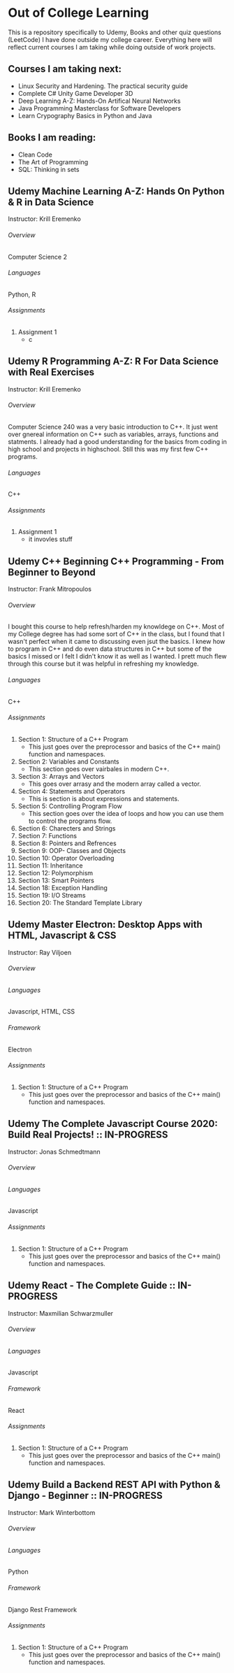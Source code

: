 # Out of College Learning
This is a repository specifically to Udemy, Books and other quiz questions (LeetCode) I have done outside my college career. Everything here will reflect current courses I am taking while doing outside of work projects.

## Courses I am taking next:
- Linux Security and Hardening. The practical security guide
- Complete C# Unity Game Developer 3D
- Deep Learning A-Z: Hands-On Artifical Neural Networks
- Java Programming Masterclass for Software Developers
- Learn Crypography Basics in Python and Java
## Books I am reading:
- Clean Code
- The Art of Programming
- SQL: Thinking in sets

## Udemy Machine Learning A-Z: Hands On Python & R in Data Science
Instructor: Krill Eremenko
###### Overview
Computer Science 2

###### Languages
Python, R

###### Assignments
1. Assignment 1
    - c

## Udemy R Programming A-Z: R For Data Science with Real Exercises
Instructor: Krill Eremenko
###### Overview
Computer Science 240 was a very basic introduction to C++. It just went over gnereal information on C++ such as variables, arrays, functions and statments. I already had a good understanding for the basics from coding in high school and projects in highschool. Still this was my first few C++ programs.

###### Languages
C++

###### Assignments
1. Assignment 1
    - it invovles stuff
    
## Udemy C++ Beginning C++ Programming - From Beginner to Beyond
Instructor: Frank Mitropoulos
###### Overview
I bought this course to help refresh/harden my knowldege on C++. Most of my College degree has had some sort of C++ in the class, but I found that I wasn't perfect when it came to discussing even jsut the basics. I knew how to program in C++ and do even data structures in C++ but some of the basics I missed or I felt I didn't know it as well as I wanted. I prett much flew through this course but it was helpful in refreshing my knowledge.

###### Languages
C++

###### Assignments
1. Section 1: Structure of a C++ Program
    - This just goes over the preprocessor and basics of the C++ main() function and namespaces.
2. Section 2: Variables and Constants
    - This section goes over vairbales in modern C++.
3. Section 3: Arrays and Vectors
    - This goes over arrasy and the modern array called a vector.
4. Section 4: Statements and Operators
    - This is section is about expressions and statements.
5. Section 5: Controlling Program Flow
    - This section goes over the idea of loops and how you can use them to control the programs flow.
6. Section 6: Charecters and Strings
7. Section 7: Functions
8. Section 8: Pointers and Refrences
9. Section 9: OOP- Classes and Objects
10. Section 10: Operator Overloading
11. Section 11: Inheritance
12. Section 12: Polymorphism
13. Section 13: Smart Pointers
14. Section 18: Exception Handling
15. Section 19: I/O Streams
16. Section 20: The Standard Template Library

## Udemy Master Electron: Desktop Apps with HTML, Javascript & CSS 
Instructor: Ray Viljoen
###### Overview

###### Languages
Javascript, HTML, CSS

###### Framework
Electron

###### Assignments
1. Section 1: Structure of a C++ Program
    - This just goes over the preprocessor and basics of the C++ main() function and namespaces.


## Udemy The Complete Javascript Course 2020: Build Real Projects! :: IN-PROGRESS
Instructor: Jonas Schmedtmann
###### Overview

###### Languages
Javascript

###### Assignments
1. Section 1: Structure of a C++ Program
    - This just goes over the preprocessor and basics of the C++ main() function and namespaces.


## Udemy React - The Complete Guide :: IN-PROGRESS
Instructor: Maxmilian Schwarzmuller
###### Overview

###### Languages
Javascript

###### Framework
React

###### Assignments
1. Section 1: Structure of a C++ Program
    - This just goes over the preprocessor and basics of the C++ main() function and namespaces.

## Udemy Build a Backend REST API with Python & Django - Beginner :: IN-PROGRESS
Instructor: Mark Winterbottom
###### Overview

###### Languages
Python

###### Framework
Django Rest Framework

###### Assignments
1. Section 1: Structure of a C++ Program
    - This just goes over the preprocessor and basics of the C++ main() function and namespaces.
